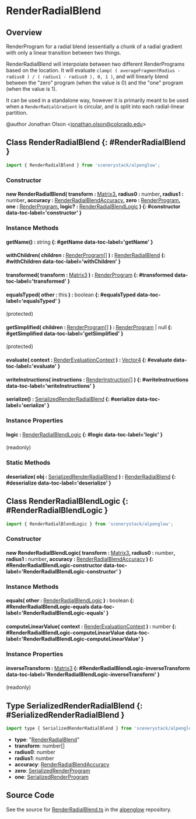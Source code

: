 # RenderRadialBlend

## Overview

RenderProgram for a radial blend (essentially a chunk of a radial gradient with only a linear transition between
two things.

RenderRadialBlend will interpolate between two different RenderPrograms based on the location. It will evaluate
`clamp( ( averageFragmentRadius - radius0 ) / ( radius1 - radius0 ), 0, 1 )`, and will linearly blend
between the "zero" program (when the value is 0) and the "one" program (when the value is 1).

It can be used in a standalone way, however it is primarily meant to be used when a `RenderRadialGradient`
is circular, and is split into each radial-linear partition.

@author Jonathan Olson &lt;jonathan.olson@colorado.edu&gt;

## Class RenderRadialBlend {: #RenderRadialBlend }


```js
import { RenderRadialBlend } from 'scenerystack/alpenglow';
```
### Constructor

#### new RenderRadialBlend( transform : <span style="font-weight: 400;">[Matrix3](../dot/Matrix3.md)</span>, radius0 : <span style="font-weight: 400;"><span style="color: hsla(calc(var(--md-hue) + 180deg),80%,40%,1);">number</span></span>, radius1 : <span style="font-weight: 400;"><span style="color: hsla(calc(var(--md-hue) + 180deg),80%,40%,1);">number</span></span>, accuracy : <span style="font-weight: 400;">[RenderRadialBlendAccuracy](../alpenglow/RenderRadialBlend.md#RenderRadialBlendAccuracy)</span>, zero : <span style="font-weight: 400;">[RenderProgram](../alpenglow/RenderProgram.md)</span>, one : <span style="font-weight: 400;">[RenderProgram](../alpenglow/RenderProgram.md)</span>, logic? : <span style="font-weight: 400;">[RenderRadialBlendLogic](../alpenglow/RenderRadialBlend.md#RenderRadialBlendLogic)</span> ) {: #constructor data-toc-label='constructor' }

### Instance Methods

#### getName() : <span style="font-weight: 400;"><span style="color: hsla(calc(var(--md-hue) + 180deg),80%,40%,1);">string</span></span> {: #getName data-toc-label='getName' }

#### withChildren( children : <span style="font-weight: 400;">[RenderProgram](../alpenglow/RenderProgram.md)[]</span> ) : <span style="font-weight: 400;">[RenderRadialBlend](../alpenglow/RenderRadialBlend.md)</span> {: #withChildren data-toc-label='withChildren' }

#### transformed( transform : <span style="font-weight: 400;">[Matrix3](../dot/Matrix3.md)</span> ) : <span style="font-weight: 400;">[RenderProgram](../alpenglow/RenderProgram.md)</span> {: #transformed data-toc-label='transformed' }

#### equalsTyped( other : <span style="font-weight: 400;"><span style="color: hsla(calc(var(--md-hue) + 180deg),80%,40%,1);">this</span></span> ) : <span style="font-weight: 400;"><span style="color: hsla(calc(var(--md-hue) + 180deg),80%,40%,1);">boolean</span></span> {: #equalsTyped data-toc-label='equalsTyped' }

(protected)

#### getSimplified( children : <span style="font-weight: 400;">[RenderProgram](../alpenglow/RenderProgram.md)[]</span> ) : <span style="font-weight: 400;">[RenderProgram](../alpenglow/RenderProgram.md) | <span style="color: hsla(calc(var(--md-hue) + 180deg),80%,40%,1);">null</span></span> {: #getSimplified data-toc-label='getSimplified' }

(protected)

#### evaluate( context : <span style="font-weight: 400;">[RenderEvaluationContext](../alpenglow/RenderEvaluationContext.md)</span> ) : <span style="font-weight: 400;">[Vector4](../dot/Vector4.md)</span> {: #evaluate data-toc-label='evaluate' }

#### writeInstructions( instructions : <span style="font-weight: 400;">[RenderInstruction](../alpenglow/RenderInstruction.md)[]</span> ) {: #writeInstructions data-toc-label='writeInstructions' }

#### serialize() : <span style="font-weight: 400;">[SerializedRenderRadialBlend](../alpenglow/RenderRadialBlend.md#SerializedRenderRadialBlend)</span> {: #serialize data-toc-label='serialize' }

### Instance Properties

#### logic : <span style="font-weight: 400;">[RenderRadialBlendLogic](../alpenglow/RenderRadialBlend.md#RenderRadialBlendLogic)</span> {: #logic data-toc-label='logic' }

(readonly)

### Static Methods

#### deserialize( obj : <span style="font-weight: 400;">[SerializedRenderRadialBlend](../alpenglow/RenderRadialBlend.md#SerializedRenderRadialBlend)</span> ) : <span style="font-weight: 400;">[RenderRadialBlend](../alpenglow/RenderRadialBlend.md)</span> {: #deserialize data-toc-label='deserialize' }



## Class RenderRadialBlendLogic {: #RenderRadialBlendLogic }


```js
import { RenderRadialBlendLogic } from 'scenerystack/alpenglow';
```
### Constructor

#### new RenderRadialBlendLogic( transform : <span style="font-weight: 400;">[Matrix3](../dot/Matrix3.md)</span>, radius0 : <span style="font-weight: 400;"><span style="color: hsla(calc(var(--md-hue) + 180deg),80%,40%,1);">number</span></span>, radius1 : <span style="font-weight: 400;"><span style="color: hsla(calc(var(--md-hue) + 180deg),80%,40%,1);">number</span></span>, accuracy : <span style="font-weight: 400;">[RenderRadialBlendAccuracy](../alpenglow/RenderRadialBlend.md#RenderRadialBlendAccuracy)</span> ) {: #RenderRadialBlendLogic-constructor data-toc-label='RenderRadialBlendLogic-constructor' }

### Instance Methods

#### equals( other : <span style="font-weight: 400;">[RenderRadialBlendLogic](../alpenglow/RenderRadialBlend.md#RenderRadialBlendLogic)</span> ) : <span style="font-weight: 400;"><span style="color: hsla(calc(var(--md-hue) + 180deg),80%,40%,1);">boolean</span></span> {: #RenderRadialBlendLogic-equals data-toc-label='RenderRadialBlendLogic-equals' }

#### computeLinearValue( context : <span style="font-weight: 400;">[RenderEvaluationContext](../alpenglow/RenderEvaluationContext.md)</span> ) : <span style="font-weight: 400;"><span style="color: hsla(calc(var(--md-hue) + 180deg),80%,40%,1);">number</span></span> {: #RenderRadialBlendLogic-computeLinearValue data-toc-label='RenderRadialBlendLogic-computeLinearValue' }

### Instance Properties

#### inverseTransform : <span style="font-weight: 400;">[Matrix3](../dot/Matrix3.md)</span> {: #RenderRadialBlendLogic-inverseTransform data-toc-label='RenderRadialBlendLogic-inverseTransform' }

(readonly)



## Type SerializedRenderRadialBlend {: #SerializedRenderRadialBlend }


```js
import type { SerializedRenderRadialBlend } from 'scenerystack/alpenglow';
```


- **type**: "[RenderRadialBlend](../alpenglow/RenderRadialBlend.md)"
- **transform**: <span style="color: hsla(calc(var(--md-hue) + 180deg),80%,40%,1);">number</span>[]
- **radius0**: <span style="color: hsla(calc(var(--md-hue) + 180deg),80%,40%,1);">number</span>
- **radius1**: <span style="color: hsla(calc(var(--md-hue) + 180deg),80%,40%,1);">number</span>
- **accuracy**: [RenderRadialBlendAccuracy](../alpenglow/RenderRadialBlend.md#RenderRadialBlendAccuracy)
- **zero**: [SerializedRenderProgram](../alpenglow/RenderProgram.md#SerializedRenderProgram)
- **one**: [SerializedRenderProgram](../alpenglow/RenderProgram.md#SerializedRenderProgram)




## Source Code

See the source for [RenderRadialBlend.ts](https://github.com/phetsims/alpenglow/blob/main/js/render-program/RenderRadialBlend.ts) in the [alpenglow](https://github.com/phetsims/alpenglow) repository.
